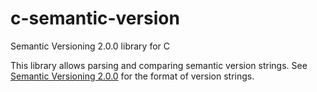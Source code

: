 # c-semantic-version

Semantic Versioning 2.0.0 library for C

This library allows parsing and comparing semantic version strings. See [Semantic Versioning 2.0.0](http://semver.org/spec/v2.0.0.html)
for the format of version strings.
